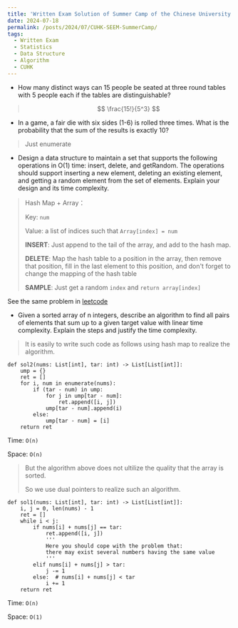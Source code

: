```yaml
---
title: 'Written Exam Solution of Summer Camp of the Chinese University of Hong Kong 2024'
date: 2024-07-18
permalink: /posts/2024/07/CUHK-SEEM-SummerCamp/
tags:
  - Written Exam
  - Statistics
  - Data Structure
  - Algorithm
  - CUHK
---
```


- How many distinct ways can 15 people be seated at three round tables with 5 people each if the tables are distinguishable?

> $$
> \frac{15!}{5^3}
> $$
 

- In a game, a fair die with six sides (1-6) is rolled three times. What is the probability that the sum of the results is exactly 10?
<!-- 简单枚举即可，或者计算所有可能的组合再进行排列，略 -->

> Just enumerate

- Design a data structure to maintain a set that supports the following operations in O(1) time: insert, delete, and getRandom. The operations should support inserting a new element, deleting an existing element, and getting a random element from the set of elements. Explain your design and its time complexity.

> Hash Map + Array：
>
> Key: `num`
>
> Value: a list of indices such that `Array[index] = num`
>
> **INSERT**: Just append to the tail of the array, and add to the hash map.
>
> **DELETE**: Map the hash table to a position in the array, then remove that position, fill in the last element to this position, and don't forget to change the mapping of the hash table
>
> **SAMPLE**: Just get a random `index` and `return array[index]`

See the same problem in [leetcode](https://leetcode.cn/problems/insert-delete-getrandom-o1/description/)

- Given a sorted array of n integers, describe an algorithm to find all pairs of elements that sum up to a given target value with linear time complexity. Explain the steps and justify the time complexity.

> It is easily to write such code as follows using hash map to realize the algorithm.

```Python3
def sol2(nums: List[int], tar: int) -> List[List[int]]:
    ump = {}
    ret = []
    for i, num in enumerate(nums):
        if (tar - num) in ump:
            for j in ump[tar - num]:
                ret.append([i, j])
            ump[tar - num].append(i) 
        else:
            ump[tar - num] = [i]
    return ret
```
Time:  `O(n)`

Space: `O(n)`

> But the algorithm above does not ultilize the quality that the array is sorted.
>
> So we use dual pointers to realize such an algorithm.

```Python3
def sol1(nums: List[int], tar: int) -> List[List[int]]:
    i, j = 0, len(nums) - 1
    ret = []
    while i < j:
        if nums[i] + nums[j] == tar:
            ret.append([i, j])
            '''
            Here you should cope with the problem that: 
            there may exist several numbers having the same value
            '''
        elif nums[i] + nums[j] > tar:
            j -= 1
        else:  # nums[i] + nums[j] < tar
            i += 1
    return ret
```
Time: `O(n)`

Space: `O(1)`